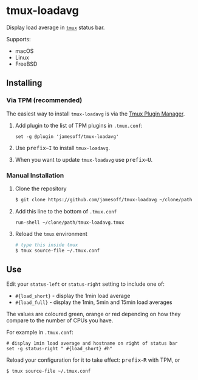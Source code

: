 # tmux-loadavg

Display load average in [`tmux`](https://tmux.github.io/) status bar.

Supports:

- macOS
- Linux
- FreeBSD

## Installing

### Via TPM (recommended)

The easiest way to install `tmux-loadavg` is via the [Tmux Plugin
Manager](https://github.com/tmux-plugins/tpm).

1. Add plugin to the list of TPM plugins in `.tmux.conf`:

    ``` tmux
    set -g @plugin 'jamesoff/tmux-loadavg'
    ```

2. Use <kbd>prefix</kbd>–<kbd>I</kbd> to install `tmux-loadavg`.

3. When you want to update `tmux-loadavg` use <kbd>prefix</kbd>–<kbd>U</kbd>.

### Manual Installation

1. Clone the repository

    ``` sh
    $ git clone https://github.com/jamesoff/tmux-loadavg ~/clone/path
    ```

2. Add this line to the bottom of `.tmux.conf`

    ``` tmux
    run-shell ~/clone/path/tmux-loadavg.tmux
    ```

3. Reload the `tmux` environment

    ``` sh
    # type this inside tmux
    $ tmux source-file ~/.tmux.conf
    ```

## Use

Edit your `status-left` or `status-right` setting to include one of:

- `#{load_short}` - display the 1min load average
- `#{load_full}` - display the 1min, 5min and 15min load averages

The values are coloured green, orange or red depending on how they compare to
the number of CPUs you have.

For example in `.tmux.conf`:

```
# display 1min load average and hostname on right of status bar
set -g status-right " #{load_short} #h"
```

Reload your configuration for it to take effect: <kbd>prefix</kbd>-<kbd>R</kbd> with TPM, or

``` sh
$ tmux source-file ~/.tmux.conf
```

